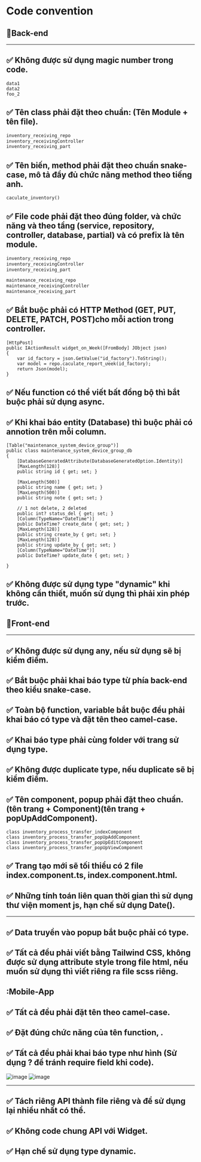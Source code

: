 # Code convention
## :star2:Back-end
---
:white_check_mark: Không được sử dụng magic number trong code.
---
```
data1
data2
foo_2
```
:white_check_mark: Tên class phải đặt theo chuẩn: (Tên Module + tên file).
---
```diff
inventory_receiving_repo
inventory_receivingController
inventory_receiving_part
```
:white_check_mark: Tên biến, method phải đặt theo chuẩn snake-case, mô tả đầy đủ chức năng method theo tiếng anh.
---
```diff
caculate_inventory()
```
:white_check_mark: File code phải đặt theo đúng folder, và chức năng và theo tầng (service, repository, controller, database, partial) và có prefix là tên module.
---
```diff
inventory_receiving_repo
inventory_receivingController
inventory_receiving_part

maintenance_receiving_repo
maintenance_receivingController
maintenance_receiving_part
```
:white_check_mark: Bắt buộc phải có HTTP Method (GET, PUT, DELETE, PATCH, POST)cho mỗi action trong controller.
---
```
[HttpPost]
public IActionResult widget_on_Week([FromBody] JObject json)
{
    var id_factory = json.GetValue("id_factory").ToString();
    var model = repo.caculate_report_ưeek(id_factory);
    return Json(model);
}
```
:white_check_mark: Nếu function có thể viết bất đồng bộ thì bắt buộc phải sử dụng async.
---
:white_check_mark: Khi khai báo entity (Database) thì buộc phải có annotion trên mỗi column.
---
```
[Table("maintenance_system_device_group")]
public class maintenance_system_device_group_db
{
    [DatabaseGeneratedAttribute(DatabaseGeneratedOption.Identity)]
    [MaxLength(128)]
    public string id { get; set; }
    
    [MaxLength(500)]
    public string name { get; set; }   
    [MaxLength(500)]
    public string note { get; set; }   
    
    // 1 not delete, 2 deleted
    public int? status_del { get; set; }
    [Column(TypeName="DateTime")]
    public DateTime? create_date { get; set; }
    [MaxLength(128)]
    public string create_by { get; set; }
    [MaxLength(128)]
    public string update_by { get; set; }
    [Column(TypeName="DateTime")]
    public DateTime? update_date { get; set; }

}
```
:white_check_mark: Không được sử dụng type "dynamic" khi không cần thiết, muốn sử dụng thì phải xin phép trước.
---
##  :star2:Front-end
---
:white_check_mark: Không được sử dụng any, nếu sử dụng sẽ bị kiểm điểm.
---
:white_check_mark: Bắt buộc phải khai báo type từ phía back-end theo kiểu snake-case.
---
:white_check_mark: Toàn bộ function, variable bắt buộc đều phải khai báo có type và đặt tên theo camel-case.
---
:white_check_mark: Khai báo type phải cùng folder với trang sử dụng type.
---
:white_check_mark: Không được duplicate type, nếu duplicate sẽ bị kiểm điểm.
---
:white_check_mark: Tên component, popup phải đặt theo chuẩn. (tên trang + Component)(tên trang + popUpAddComponent).
---
```
class inventory_process_transfer_indexComponent
class inventory_process_transfer_popUpAddComponent
class inventory_process_transfer_popUpEditComponent
class inventory_process_transfer_popUpViewComponent
```
:white_check_mark: Trang tạo mới sẽ tối thiểu có 2 file index.component.ts, index.component.html.
---
:white_check_mark: Những tính toán liên quan thời gian thì sử dụng thư viện moment js, hạn chế sử dụng Date().
---
---
:white_check_mark: Data truyền vào popup bắt buộc phải có type.
---
:white_check_mark: Tất cả đều phải viết bằng Tailwind CSS, không được sử dụng attribute style trong file html, nếu muốn sử dụng thì viết riêng ra file scss riêng.
---
##  :Mobile-App
:white_check_mark: Tất cả đều phải đặt tên theo camel-case.
---
:white_check_mark: Đặt đúng chức năng của tên function, .
---
:white_check_mark: Tất cả đều phải khai báo type như hình (Sử dụng ? để tránh require field khi code).
---
![image](https://user-images.githubusercontent.com/64943142/174035138-79a241dd-ba64-4002-b0c5-832ce4ddcbc1.png)
![image](https://user-images.githubusercontent.com/64943142/174035841-c74cad0c-cca8-4c7c-a0e7-f25638c6d0dd.png)


---
:white_check_mark: Tách riêng API thành file riêng và để sử dụng lại nhiều nhất có thể.
---
:white_check_mark: Không code chung API với Widget.
---
:white_check_mark: Hạn chế sử dụng type dynamic.
---


